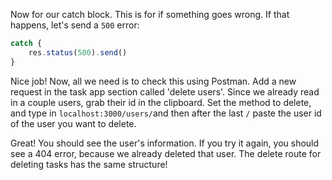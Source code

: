 <!--title={Resource Deleting Endpoints Pt. 2}-->

<!--concepts={web development}-->

Now for our catch block. This is for if something goes wrong. If that happens, let's send a `500` error:

```javascript
catch { 
	res.status(500).send()
}
```

Nice job! Now, all we need is to check this using Postman. Add a new request in the task app section called 'delete users'. Since we already read in a couple users, grab their id in the clipboard. Set the method to delete, and type in `localhost:3000/users/`and then after the last `/` paste the user id of the user you want to delete. 



Great! You should see the user's information. If you try it again, you should see a 404 error, because we already deleted that user. The delete route for deleting tasks has the same structure!